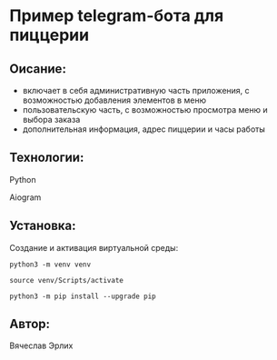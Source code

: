 # Пример telegram-бота для пиццерии

## Оисание:

 - включает в себя административную часть приложения, с возможностью добавления элементов в меню
 - пользовательскую часть, с возможностью просмотра меню и выбора заказа
 - дополнительная информация, адрес пиццерии и часы работы

## Технологии:

Python

Aiogram

## Установка:

Создание и активация виртуальной среды:

```
python3 -m venv venv
```

```
source venv/Scripts/activate
```

```
python3 -m pip install --upgrade pip
```

## Автор:
Вячеслав Эрлих
